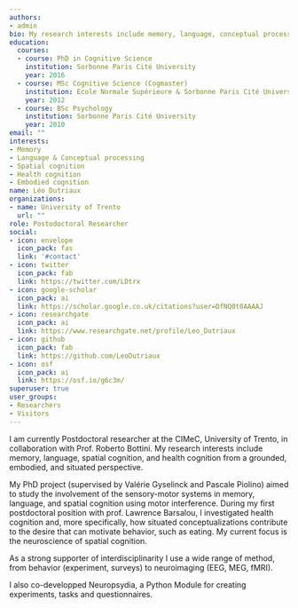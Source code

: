 ```yaml
---
authors:
- admin
bio: My research interests include memory, language, conceptual processing, spatial cognition, and health cognition.
education:
  courses:
  - course: PhD in Cognitive Science
    institution: Sorbonne Paris Cité University
    year: 2016
  - course: MSc Cognitive Science (Cogmaster)
    institution: Ecole Normale Supérieure & Sorbonne Paris Cité University
    year: 2012
  - course: BSc Psychology
    institution: Sorbonne Paris Cité University
    year: 2010
email: ""
interests:
- Memory
- Language & Conceptual processing
- Spatial cognition
- Health cognition
- Embodied cognition
name: Léo Dutriaux
organizations:
- name: University of Trento
  url: ""
role: Postodoctoral Researcher
social:
- icon: envelope
  icon_pack: fas
  link: '#contact'
- icon: twitter
  icon_pack: fab
  link: https://twitter.com/LDtrx
- icon: google-scholar
  icon_pack: ai
  link: https://scholar.google.co.uk/citations?user=DfNQ0t0AAAAJ
- icon: researchgate
  icon_pack: ai
  link: https://www.researchgate.net/profile/Leo_Dutriaux
- icon: github
  icon_pack: fab
  link: https://github.com/LeoDutriaux
- icon: osf
  icon_pack: ai
  link: https://osf.io/g6c3m/
superuser: true
user_groups:
- Researchers
- Visitors
---
```


I am currently Postdoctoral researcher at the CIMeC, University of Trento, in collaboration with Prof. Roberto Bottini. My research interests include memory, language, spatial cognition, and health cognition from a grounded, embodied, and situated perspective.

My PhD project (supervised by Valérie Gyselinck and Pascale Piolino) aimed to study the involvement of the sensory-motor systems in memory, language, and spatial cognition using motor interference. During my first postdoctoral position with prof. Lawrence Barsalou, I investigated health cognition and, more specifically, how situated conceptualizations contribute to the desire that can motivate behavior, such as eating. My current focus is the neuroscience of spatial cognition.

As a strong supporter of interdisciplinarity I use a wide range of method, from behavior (experiment, surveys) to neuroimaging (EEG, MEG, fMRI).

I also co-developped Neuropsydia, a Python Module for creating experiments, tasks and questionnaires.